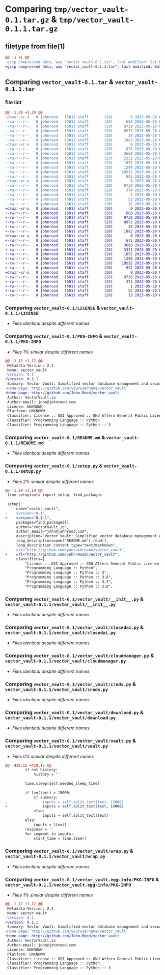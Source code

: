 # Comparing `tmp/vector_vault-0.1.tar.gz` & `tmp/vector_vault-0.1.1.tar.gz`

## filetype from file(1)

```diff
@@ -1 +1 @@
-gzip compressed data, was "vector_vault-0.1.tar", last modified: Sat May 20 06:19:56 2023, max compression
+gzip compressed data, was "vector_vault-0.1.1.tar", last modified: Sat May 20 06:44:07 2023, max compression
```

## Comparing `vector_vault-0.1.tar` & `vector_vault-0.1.1.tar`

### file list

```diff
@@ -1,20 +1,20 @@
-drwxr-xr-x   0 johnrood   (501) staff       (20)        0 2023-05-20 06:19:56.652284 vector_vault-0.1/
--rw-r--r--   0 johnrood   (501) staff       (20)      688 2023-05-20 04:34:30.000000 vector_vault-0.1/LICENSE
--rw-r--r--   0 johnrood   (501) staff       (20)     9739 2023-05-20 06:19:56.652121 vector_vault-0.1/PKG-INFO
--rw-r--r--   0 johnrood   (501) staff       (20)     8973 2023-05-20 06:01:46.000000 vector_vault-0.1/README.md
--rw-r--r--   0 johnrood   (501) staff       (20)       38 2023-05-20 06:19:56.652323 vector_vault-0.1/setup.cfg
--rw-r--r--   0 johnrood   (501) staff       (20)     1083 2023-05-20 06:19:52.000000 vector_vault-0.1/setup.py
-drwxr-xr-x   0 johnrood   (501) staff       (20)        0 2023-05-20 06:19:56.651356 vector_vault-0.1/vector_vault/
--rw-r--r--   0 johnrood   (501) staff       (20)      675 2023-05-20 04:33:21.000000 vector_vault-0.1/vector_vault/__init__.py
--rw-r--r--   0 johnrood   (501) staff       (20)     3660 2023-05-20 06:06:36.000000 vector_vault-0.1/vector_vault/closedai.py
--rw-r--r--   0 johnrood   (501) staff       (20)     3331 2023-05-20 04:21:10.000000 vector_vault-0.1/vector_vault/cloudmanager.py
--rw-r--r--   0 johnrood   (501) staff       (20)     1855 2023-05-20 04:21:04.000000 vector_vault-0.1/vector_vault/creds.py
--rw-r--r--   0 johnrood   (501) staff       (20)     1299 2023-05-20 06:06:51.000000 vector_vault-0.1/vector_vault/download.py
--rw-r--r--   0 johnrood   (501) staff       (20)    18515 2023-05-20 05:51:36.000000 vector_vault-0.1/vector_vault/vault.py
--rw-r--r--   0 johnrood   (501) staff       (20)      991 2023-05-20 06:06:45.000000 vector_vault-0.1/vector_vault/wrap.py
-drwxr-xr-x   0 johnrood   (501) staff       (20)        0 2023-05-20 06:19:56.651959 vector_vault-0.1/vector_vault.egg-info/
--rw-r--r--   0 johnrood   (501) staff       (20)     9739 2023-05-20 06:19:56.000000 vector_vault-0.1/vector_vault.egg-info/PKG-INFO
--rw-r--r--   0 johnrood   (501) staff       (20)      374 2023-05-20 06:19:56.000000 vector_vault-0.1/vector_vault.egg-info/SOURCES.txt
--rw-r--r--   0 johnrood   (501) staff       (20)        1 2023-05-20 06:19:56.000000 vector_vault-0.1/vector_vault.egg-info/dependency_links.txt
--rw-r--r--   0 johnrood   (501) staff       (20)       53 2023-05-20 06:19:56.000000 vector_vault-0.1/vector_vault.egg-info/requires.txt
--rw-r--r--   0 johnrood   (501) staff       (20)       13 2023-05-20 06:19:56.000000 vector_vault-0.1/vector_vault.egg-info/top_level.txt
+drwxr-xr-x   0 johnrood   (501) staff       (20)        0 2023-05-20 06:44:07.202324 vector_vault-0.1.1/
+-rw-r--r--   0 johnrood   (501) staff       (20)      688 2023-05-20 04:34:30.000000 vector_vault-0.1.1/LICENSE
+-rw-r--r--   0 johnrood   (501) staff       (20)     9738 2023-05-20 06:44:07.202173 vector_vault-0.1.1/PKG-INFO
+-rw-r--r--   0 johnrood   (501) staff       (20)     8973 2023-05-20 06:01:46.000000 vector_vault-0.1.1/README.md
+-rw-r--r--   0 johnrood   (501) staff       (20)       38 2023-05-20 06:44:07.202362 vector_vault-0.1.1/setup.cfg
+-rw-r--r--   0 johnrood   (501) staff       (20)     1082 2023-05-20 06:44:04.000000 vector_vault-0.1.1/setup.py
+drwxr-xr-x   0 johnrood   (501) staff       (20)        0 2023-05-20 06:44:07.201296 vector_vault-0.1.1/vector_vault/
+-rw-r--r--   0 johnrood   (501) staff       (20)      675 2023-05-20 04:33:21.000000 vector_vault-0.1.1/vector_vault/__init__.py
+-rw-r--r--   0 johnrood   (501) staff       (20)     3660 2023-05-20 06:06:36.000000 vector_vault-0.1.1/vector_vault/closedai.py
+-rw-r--r--   0 johnrood   (501) staff       (20)     3331 2023-05-20 04:21:10.000000 vector_vault-0.1.1/vector_vault/cloudmanager.py
+-rw-r--r--   0 johnrood   (501) staff       (20)     1855 2023-05-20 04:21:04.000000 vector_vault-0.1.1/vector_vault/creds.py
+-rw-r--r--   0 johnrood   (501) staff       (20)     1299 2023-05-20 06:06:51.000000 vector_vault-0.1.1/vector_vault/download.py
+-rw-r--r--   0 johnrood   (501) staff       (20)    18515 2023-05-20 06:39:24.000000 vector_vault-0.1.1/vector_vault/vault.py
+-rw-r--r--   0 johnrood   (501) staff       (20)      991 2023-05-20 06:06:45.000000 vector_vault-0.1.1/vector_vault/wrap.py
+drwxr-xr-x   0 johnrood   (501) staff       (20)        0 2023-05-20 06:44:07.201974 vector_vault-0.1.1/vector_vault.egg-info/
+-rw-r--r--   0 johnrood   (501) staff       (20)     9738 2023-05-20 06:44:07.000000 vector_vault-0.1.1/vector_vault.egg-info/PKG-INFO
+-rw-r--r--   0 johnrood   (501) staff       (20)      374 2023-05-20 06:44:07.000000 vector_vault-0.1.1/vector_vault.egg-info/SOURCES.txt
+-rw-r--r--   0 johnrood   (501) staff       (20)        1 2023-05-20 06:44:07.000000 vector_vault-0.1.1/vector_vault.egg-info/dependency_links.txt
+-rw-r--r--   0 johnrood   (501) staff       (20)       53 2023-05-20 06:44:07.000000 vector_vault-0.1.1/vector_vault.egg-info/requires.txt
+-rw-r--r--   0 johnrood   (501) staff       (20)       13 2023-05-20 06:44:07.000000 vector_vault-0.1.1/vector_vault.egg-info/top_level.txt
```

### Comparing `vector_vault-0.1/LICENSE` & `vector_vault-0.1.1/LICENSE`

 * *Files identical despite different names*

### Comparing `vector_vault-0.1/PKG-INFO` & `vector_vault-0.1.1/PKG-INFO`

 * *Files 1% similar despite different names*

```diff
@@ -1,12 +1,12 @@
 Metadata-Version: 2.1
 Name: vector_vault
-Version: 0.1
+Version: 0.1.1
 Summary: Vector Vault: Simplified vector database management and secure cloud storage for data science and machine learning workflows.
-Home-page: http://github.com/yourusername/vector_vault
+Home-page: http://github.com/John-Rood/vector_vault
 Author: VectorVault.io
 Author-email: john@johnrood.com
 License: UNKNOWN
 Platform: UNKNOWN
 Classifier: License :: OSI Approved :: GNU Affero General Public License v3
 Classifier: Programming Language :: Python
 Classifier: Programming Language :: Python :: 3
```

### Comparing `vector_vault-0.1/README.md` & `vector_vault-0.1.1/README.md`

 * *Files identical despite different names*

### Comparing `vector_vault-0.1/setup.py` & `vector_vault-0.1.1/setup.py`

 * *Files 2% similar despite different names*

```diff
@@ -1,19 +1,19 @@
 from setuptools import setup, find_packages
 
 setup(
     name="vector_vault",
-    version="0.1",
+    version="0.1.1",
     packages=find_packages(),
     author="VectorVault.io",
     author_email="john@johnrood.com",
     description="Vector Vault: Simplified vector database management and secure cloud storage for data science and machine learning workflows.",
     long_description=open('README.md').read(),
     long_description_content_type="text/markdown",
-    url="http://github.com/yourusername/vector_vault",
+    url="http://github.com/John-Rood/vector_vault",
     classifiers=[
         "License :: OSI Approved :: GNU Affero General Public License v3",
         "Programming Language :: Python",
         "Programming Language :: Python :: 3",
         "Programming Language :: Python :: 3.6",
         "Programming Language :: Python :: 3.7",
         "Programming Language :: Python :: 3.8",
```

### Comparing `vector_vault-0.1/vector_vault/__init__.py` & `vector_vault-0.1.1/vector_vault/__init__.py`

 * *Files identical despite different names*

### Comparing `vector_vault-0.1/vector_vault/closedai.py` & `vector_vault-0.1.1/vector_vault/closedai.py`

 * *Files identical despite different names*

### Comparing `vector_vault-0.1/vector_vault/cloudmanager.py` & `vector_vault-0.1.1/vector_vault/cloudmanager.py`

 * *Files identical despite different names*

### Comparing `vector_vault-0.1/vector_vault/creds.py` & `vector_vault-0.1.1/vector_vault/creds.py`

 * *Files identical despite different names*

### Comparing `vector_vault-0.1/vector_vault/download.py` & `vector_vault-0.1.1/vector_vault/download.py`

 * *Files identical despite different names*

### Comparing `vector_vault-0.1/vector_vault/vault.py` & `vector_vault-0.1.1/vector_vault/vault.py`

 * *Files 0% similar despite different names*

```diff
@@ -418,15 +418,15 @@
         if not history:
             history = ''
         
         time.sleep(self.needed_sleep_time)
 
         if len(text) > 15000:
             if summary:
-                inputs = self.split_text(text, 15000)
+                inputs = self.split_text(text, 14000)
             else:
                 inputs = self.split_text(text)
         else:
             inputs = [text]
         response = ''
         for segment in inputs:
             start_time = time.time()
```

### Comparing `vector_vault-0.1/vector_vault/wrap.py` & `vector_vault-0.1.1/vector_vault/wrap.py`

 * *Files identical despite different names*

### Comparing `vector_vault-0.1/vector_vault.egg-info/PKG-INFO` & `vector_vault-0.1.1/vector_vault.egg-info/PKG-INFO`

 * *Files 1% similar despite different names*

```diff
@@ -1,12 +1,12 @@
 Metadata-Version: 2.1
 Name: vector-vault
-Version: 0.1
+Version: 0.1.1
 Summary: Vector Vault: Simplified vector database management and secure cloud storage for data science and machine learning workflows.
-Home-page: http://github.com/yourusername/vector_vault
+Home-page: http://github.com/John-Rood/vector_vault
 Author: VectorVault.io
 Author-email: john@johnrood.com
 License: UNKNOWN
 Platform: UNKNOWN
 Classifier: License :: OSI Approved :: GNU Affero General Public License v3
 Classifier: Programming Language :: Python
 Classifier: Programming Language :: Python :: 3
```

